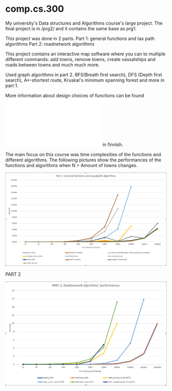 # comp.cs.300
My university's Data structures and Algorithms course's large project.
The final project is in /prg2/ and it contains the same base as prg1. 

This project was done in 2 parts. 
Part 1: general functions and tax path algorithms
Part 2: roadnetwork algorithms

This project contains an interactive map software where you can to multiple different commands:
add towns, remove towns, create vassalships and roads between towns and much much more. 

Used graph algorithms in part 2. 
BFS(Breath first search), 
DFS (Depth first search), 
A*-shortest route, 
Kruskal's minimum spanning forest 
and more in part 1.

More information about design choices of functions can be found ![here](README_prg2.pdf) in finnish.

The main focus on this course was time complexities of the functions and different algorithms. 
The following pictures show the performances of the functions and algorithms when N = Amount of towns changes.


![Part 1](/Part1.PNG)


PART 2

![Part 2](/Part2.PNG)
